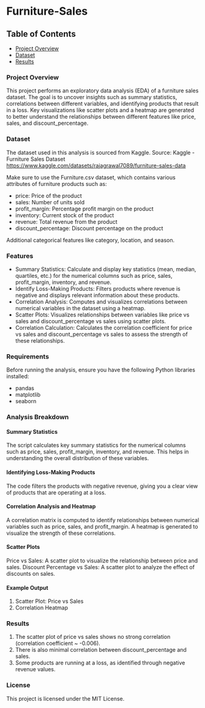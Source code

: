 # Furniture-Sales

## Table of Contents

- [Project Overview](#project-overview)
- [Dataset](#dataset)
- [Results](#results)

### Project Overview
This project performs an exploratory data analysis (EDA) of a furniture sales dataset. The goal is to uncover insights such as summary statistics, correlations between different variables, and identifying products that result in a loss. Key visualizations like scatter plots and a heatmap are generated to better understand the relationships between different features like price, sales, and discount_percentage.

### Dataset

The dataset used in this analysis is sourced from Kaggle.
Source: Kaggle - Furniture Sales Dataset https://www.kaggle.com/datasets/rajagrawal7089/furniture-sales-data

Make sure to use the Furniture.csv dataset, which contains various attributes of furniture products such as:
- price: Price of the product
- sales: Number of units sold
- profit_margin: Percentage profit margin on the product
- inventory: Current stock of the product
- revenue: Total revenue from the product
- discount_percentage: Discount percentage on the product

Additional categorical features like category, location, and season.
### Features
- Summary Statistics: Calculate and display key statistics (mean, median, quartiles, etc.) for the numerical columns such as price, sales, profit_margin, inventory, and revenue.
- Identify Loss-Making Products: Filters products where revenue is negative and displays relevant information about these products.
- Correlation Analysis: Computes and visualizes correlations between numerical variables in the dataset using a heatmap.
- Scatter Plots: Visualizes relationships between variables like price vs sales and discount_percentage vs sales using scatter plots.
- Correlation Calculation: Calculates the correlation coefficient for price vs sales and discount_percentage vs sales to assess the strength of these relationships.

### Requirements
Before running the analysis, ensure you have the following Python libraries installed:
- pandas
- matplotlib
- seaborn
### Analysis Breakdown
#### Summary Statistics
The script calculates key summary statistics for the numerical columns such as price, sales, profit_margin, inventory, and revenue. This helps in understanding the overall distribution of these variables.

#### Identifying Loss-Making Products
The code filters the products with negative revenue, giving you a clear view of products that are operating at a loss.

#### Correlation Analysis and Heatmap
A correlation matrix is computed to identify relationships between numerical variables such as price, sales, and profit_margin. A heatmap is generated to visualize the strength of these correlations.

#### Scatter Plots
Price vs Sales: A scatter plot to visualize the relationship between price and sales.
Discount Percentage vs Sales: A scatter plot to analyze the effect of discounts on sales.

#### Example Output
1. Scatter Plot: Price vs Sales
2. Correlation Heatmap


### Results
1. The scatter plot of price vs sales shows no strong correlation (correlation coefficient ~ -0.006).
2. There is also minimal correlation between discount_percentage and sales.
3. Some products are running at a loss, as identified through negative revenue values.

### License
This project is licensed under the MIT License.
